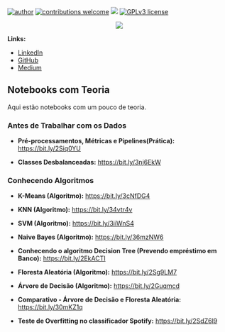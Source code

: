 [![author](https://img.shields.io/badge/author-daniel-purple.svg)](https://www.linkedin.com/in/daniel-sousa-amador) [![contributions welcome](https://img.shields.io/badge/contributions-welcome-darkblue.svg?style=flat)](https://github.com/danielamador12) [![](https://img.shields.io/badge/python-3.6+-yellow.svg)](https://www.python.org/downloads/release/python-365/) [![GPLv3 license](https://img.shields.io/badge/License-GPLv3-green.svg)](http://perso.crans.org/besson/LICENSE.html)

<p align="center">
  <img src="https://github.com/danielamador12/Portfolio/blob/master/github.png" >
</p>


**Links:**
* [LinkedIn](https://www.linkedin.com/in/daniel-sousa-amador)
* [GitHub](https://github.com/danielamador12)
* [Medium](https://medium.com/@daniel.s.amador)

## Notebooks com Teoria

Aqui estão notebooks com um pouco de teoria.

### Antes de Trabalhar com os Dados

  * **Pré-processamentos, Métricas e Pipelines(Prática):** https://bit.ly/2Siq0YU

  * **Classes Desbalanceadas:** https://bit.ly/3nj6EkW

### Conhecendo Algoritmos

  * **K-Means (Algoritmo):** https://bit.ly/3cNfDG4

  * **KNN (Algoritmo):** https://bit.ly/34vtr4v

  * **SVM (Algoritmo):** https://bit.ly/3iiWnS4

  * **Naive Bayes (Algoritmo):** https://bit.ly/36mzNW6

  * **Conhecendo o algoritmo Decision Tree (Prevendo empréstimo em Banco):** https://bit.ly/2EkACTI

  * **Floresta Aleatória (Algoritmo):** https://bit.ly/2Sg9LM7

  * **Árvore de Decisão (Algoritmo):** https://bit.ly/2Guqmcd

  * **Comparativo - Árvore de Decisão e Floresta Aleatória:** https://bit.ly/30mKZ1q
  
  * **Teste de Overfitting no classificador Spotify:** https://bit.ly/2SdZ6l9

 
